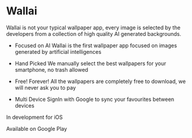 # Wallai

Wallai is not your typical wallpaper app, every image is selected by the developers from a collection of high quality AI generated backgrounds.

- Focused on AI
Wallai is the first wallpaper app focused on images generated by artificial intelligences

- Hand Picked
We manually select the best wallpapers for your smartphone, no trash allowed

- Free! Forever!
All the wallpapers are completely free to download, we will never ask you to pay

- Multi Device
SignIn with Google to sync your favourites between devices

In development for iOS

Available on Google Play
